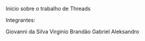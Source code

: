 Início sobre o trabalho de Threads

Integrantes:

Giovanni da Silva Virginio Brandão
Gabriel Aleksandro

